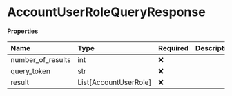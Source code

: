 # AccountUserRoleQueryResponse

**Properties**

| Name              | Type                  | Required | Description |
| :---------------- | :-------------------- | :------- | :---------- |
| number_of_results | int                   | ❌       |             |
| query_token       | str                   | ❌       |             |
| result            | List[AccountUserRole] | ❌       |             |

